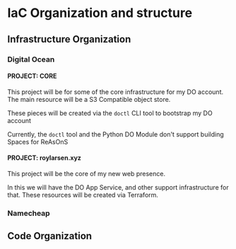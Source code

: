 # IaC Organization and structure

## Infrastructure Organization

### Digital Ocean

#### PROJECT: CORE

This project will be for some of the core infrastructure for my DO account. The main resource will be a S3 Compatible object store.

These pieces will be created via the `doctl` CLI tool to bootstrap my DO account

Currently, the `doctl` tool and the Python DO Module don't support building Spaces for ReAsOnS

#### PROJECT: roylarsen.xyz

This project will be the core of my new web presence.

In this we will have the DO App Service, and other support infrastructure for that. These resources will be created via Terraform.

### Namecheap

## Code Organization